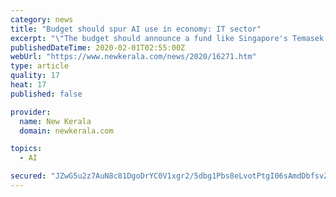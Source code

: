 ```yaml
---
category: news
title: "Budget should spur AI use in economy: IT sector"
excerpt: "\"The budget should announce a fund like Singapore's Temasek that will invest only in early-stage Indian AI start-ups and lower long-term capital gain's tax for investing in AI-based firms,\" digital intelligence firm Germin8 founder chief executive Ranjit Nair told IANS. With the US and China racing ahead of India in AI research, AI ..."
publishedDateTime: 2020-02-01T02:55:00Z
webUrl: "https://www.newkerala.com/news/2020/16271.htm"
type: article
quality: 17
heat: 17
published: false

provider:
  name: New Kerala
  domain: newkerala.com

topics:
  - AI

secured: "JZwG5u2z7AuN8c81DgoDrYC0V1xgr2/5dbg1Pbs8eLvotPtgI06sAmdDbfsvZf8jfC/oW2AzbYgNi2QV8U+RPoH6q/HnlwNbfFZGWjGYe7U02pEUfw2aoZp1NezX4kSfZfqTXTfjSPGpuCwI/inI15tIgirwbp68MWdPbrwfcsHKHswmr6plQPw0dQoaNud9g61e+KROj5UpiJKw6kG4HwYhSeV9FNpBNn8Th9XL/LHXlCClBS96woHA2/UmTk1+McXcBTMYv/d2SlZdoONj2MaPyMC0E+ugyyf4pG20XPgdLaw/KUs9qQDEQD6nnK4c;FjYqCDyV62FZ5R71hD4VQQ=="
---
```


